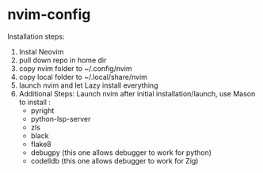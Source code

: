 # nvim-config

Installation steps:
1. Instal Neovim
2. pull down repo in home dir
3. copy nvim folder to ~/.config/nvim
4. copy local folder to ~/.local/share/nvim
5. launch nvim and let Lazy install everything
6. Additional Steps: 
   Launch nvim after initial installation/launch, use Mason to install :
   - pyright
   - python-lsp-server
   - zls
   - black
   - flake8
   - debugpy (this one allows debugger to work for python)
   - codelldb (this one allows debugger to work for Zig)
